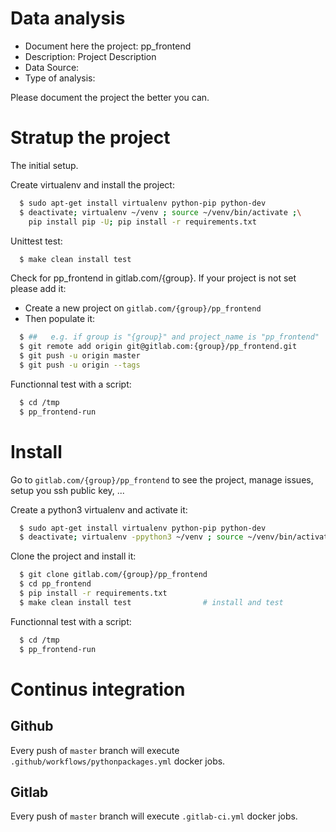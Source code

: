 # Data analysis
- Document here the project: pp_frontend
- Description: Project Description
- Data Source:
- Type of analysis:

Please document the project the better you can.

# Stratup the project

The initial setup.

Create virtualenv and install the project:
```bash
  $ sudo apt-get install virtualenv python-pip python-dev
  $ deactivate; virtualenv ~/venv ; source ~/venv/bin/activate ;\
    pip install pip -U; pip install -r requirements.txt
```

Unittest test:
```bash
  $ make clean install test
```

Check for pp_frontend in gitlab.com/{group}.
If your project is not set please add it:

- Create a new project on `gitlab.com/{group}/pp_frontend`
- Then populate it:

```bash
  $ ##   e.g. if group is "{group}" and project_name is "pp_frontend"
  $ git remote add origin git@gitlab.com:{group}/pp_frontend.git
  $ git push -u origin master
  $ git push -u origin --tags
```

Functionnal test with a script:
```bash
  $ cd /tmp
  $ pp_frontend-run
```
# Install
Go to `gitlab.com/{group}/pp_frontend` to see the project, manage issues,
setup you ssh public key, ...

Create a python3 virtualenv and activate it:
```bash
  $ sudo apt-get install virtualenv python-pip python-dev
  $ deactivate; virtualenv -ppython3 ~/venv ; source ~/venv/bin/activate
```

Clone the project and install it:
```bash
  $ git clone gitlab.com/{group}/pp_frontend
  $ cd pp_frontend
  $ pip install -r requirements.txt
  $ make clean install test                # install and test
```
Functionnal test with a script:
```bash
  $ cd /tmp
  $ pp_frontend-run
``` 

# Continus integration
## Github 
Every push of `master` branch will execute `.github/workflows/pythonpackages.yml` docker jobs.
## Gitlab
Every push of `master` branch will execute `.gitlab-ci.yml` docker jobs.
